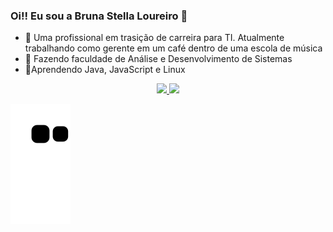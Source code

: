 ### Oi!! Eu sou a Bruna Stella Loureiro 👋

- 🔭 Uma profissional em trasição de carreira para TI. Atualmente trabalhando como gerente em um café dentro de uma escola de música
- 🌱 Fazendo faculdade de Análise e Desenvolvimento de Sistemas
- 💬Aprendendo Java, JavaScript e Linux



<div align="center">
  <a href="https://github.com/brunastella">
  <img height="180em" src="https://github-readme-stats.vercel.app/api?username=brunastella&show_icons=true&theme=synthwave&include_all_commits=true&count_private=true"/>
  <img height="180em" src="https://github-readme-stats.vercel.app/api/top-langs/?username=brunastella&layout=compact&langs_count=7&theme=synthwave"/>
</div>

![Snake animation](https://github.com/brunastella/brunastella/blob/output/github-contribution-grid-snake.svg)



